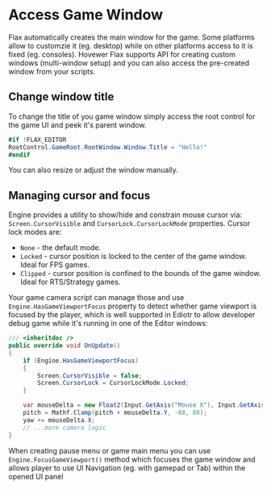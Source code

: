 # Access Game Window

Flax automatically creates the main window for the game. Some platforms allow to customzie it (eg. desktop) while on other platforms access to it is fixed (eg. consoles). Hovewer Flax supports API for creating custom windows (multi-window setup) and you can also access the pre-created window from your scripts.

## Change window title

To change the title of you game window simply access the root control for the game UI and peek it's parent window.

```cs
#if !FLAX_EDITOR
RootControl.GameRoot.RootWindow.Window.Title = "Hello!"
#endif
```

You can also resize or adjust the window manually.

## Managing cursor and focus

Engine provides a utility to show/hide and constrain mouse cursor via: `Screen.CursorVisible` and `CursorLock.CursorLockMode` properties. Cursor lock modes are:
* `None` - the default mode.
* `Locked` -  cursor position is locked to the center of the game window. Ideal for FPS games.
* `Clipped` - cursor position is confined to the bounds of the game window. Ideal for RTS/Strategy games.

Your game camera script can manage those and use `Engine.HasGameViewportFocus` property to detect whether game viewport is focused by the player, which is well supported in Ediotr to allow developer debug game while it's running in one of the Editor windows:

```cs
/// <inheritdoc />
public override void OnUpdate()
{
    if (Engine.HasGameViewportFocus)
    {
        Screen.CursorVisible = false;
        Screen.CursorLock = CursorLockMode.Locked;
    }

    var mouseDelta = new Float2(Input.GetAxis("Mouse X"), Input.GetAxis("Mouse Y"));
    pitch = Mathf.Clamp(pitch + mouseDelta.Y, -88, 88);
    yaw += mouseDelta.X;
    // ...more camera logic
}
```

When creating pause menu or game main menu you can use `Engine.FocusGameViewport()` method which focuses the game window and allows player to use UI Navigation (eg. with gamepad or Tab) within the opened UI panel
